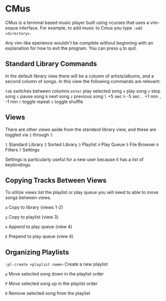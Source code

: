 # CMus

CMus is a terminal based music player built using ncurses that uses a vim-esque interface. For example, to add music to Cmus you type `:add <directory>`.

Any vim-like eperience wouldn't be complete without beginning with an explanation for how to exit the program. You can press `q` to quit.

## Standard Library Commands

In the default library view there will be a column of artists/albums, and a second column of songs. In this view the following commands are relevant:

`tab` switches between columns
`enter` play selected song
`x` play song
`v` stop song
`c` pause song
`b` next song
`z` previous song
`l` +5 sec
`h` -5 sec
`.` +1 min
`,` -1 min
`r` toggle repeat
`s` toggle shuffle

## Views

There are other views aside from the standard library view, and these are toggled via `1` through `7`.

`1` Standard Library
`2` Sorted Library
`3` Playlist
`4` Play Queue
`5` File Browser
`6` Filters
`7` Settings

Settings is particularly useful for a new user because it has a list of keybindings.

## Copying Tracks Between Views

To utilize views list the playlist or play queue you will need to able to move songs between views.

`a` Copy to library (views 1-2)

`y` Copy to playlist (view 3)

`e` Append to play queue (view 4)

`E` Prepend to play queue (view 4)

## Organizing Playlists

`:pl-create <playlist name>` Create a new playlist

`p` Move selected song down in the playlist order

`P` Move selected song up in the playlist order

`D` Remove selected song from the playlist
